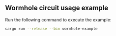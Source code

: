 ## Wormhole circuit usage example

Run the following command to execute the example:

```bash
cargo run --release --bin wormhole-example
```
